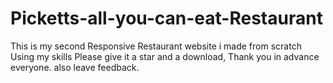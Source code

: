 # Picketts-all-you-can-eat-Restaurant
This is my second Responsive Restaurant website i made from scratch Using my skills
Please give it a star and a download, Thank you in advance everyone. also leave feedback.
